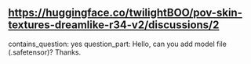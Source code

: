 ## https://huggingface.co/twilightBOO/pov-skin-textures-dreamlike-r34-v2/discussions/2

contains_question: yes
question_part: Hello, can you add model file (.safetensor)? Thanks.